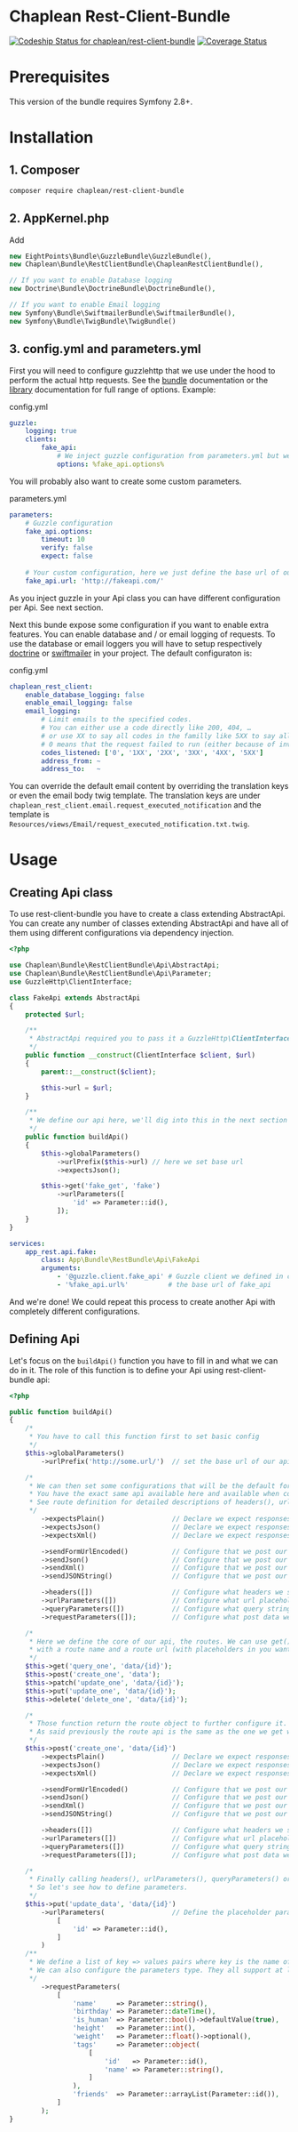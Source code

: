 Chaplean Rest-Client-Bundle
===========================
[![Codeship Status for chaplean/rest-client-bundle](https://app.codeship.com/projects/3fe51760-76ca-0135-4402-1639b58199d0/status?branch=master)](https://app.codeship.com/projects/244562)
[![Coverage Status](https://coveralls.io/repos/bitbucket/chaplean/rest-client-bundle/badge.svg?branch=master)](https://coveralls.io/bitbucket/chaplean/rest-client-bundle?branch=master)

# Prerequisites

This version of the bundle requires Symfony 2.8+.

# Installation

## 1. Composer

```bash
composer require chaplean/rest-client-bundle
```

## 2. AppKernel.php

Add
```php
new EightPoints\Bundle\GuzzleBundle\GuzzleBundle(),
new Chaplean\Bundle\RestClientBundle\ChapleanRestClientBundle(),

// If you want to enable Database logging
new Doctrine\Bundle\DoctrineBundle\DoctrineBundle(),

// If you want to enable Email logging
new Symfony\Bundle\SwiftmailerBundle\SwiftmailerBundle(),
new Symfony\Bundle\TwigBundle\TwigBundle()
```

## 3. config.yml and parameters.yml

First you will need to configure guzzlehttp that we use under the hood to perform the actual http
requests. See the [bundle](https://github.com/8p/GuzzleBundle) documentation or the [library](http://docs.guzzlephp.org/en/latest/request-options.html) documentation for full range
of options. Example:

config.yml
```yaml
guzzle:
    logging: true
    clients:
        fake_api:
            # We inject guzzle configuration from parameters.yml but we could hardcode it here
            options: %fake_api.options%
```

You will probably also want to create some custom parameters.

parameters.yml
```yaml
parameters:
    # Guzzle configuration
    fake_api.options:
        timeout: 10
        verify: false
        expect: false
        
    # Your custom configuration, here we just define the base url of our fake_api
    fake_api.url: 'http://fakeapi.com/'
```

As you inject guzzle in your Api class you can have different configuration per Api. See next section.

Next this bunde expose some configuration if you want to enable extra features. You can enable database and / or email logging of requests.
To use the database or email loggers you will have to setup respectively [doctrine](https://symfony.com/doc/current/doctrine.html) or [swiftmailer](https://symfony.com/doc/current/email.html) in your project.
The default configuraton is:

config.yml
```yaml
chaplean_rest_client:
    enable_database_logging: false
    enable_email_logging: false
    email_logging:
        # Limit emails to the specified codes.
        # You can either use a code directly like 200, 404, …
        # or use XX to say all codes in the familly like 5XX to say all server errors.
        # 0 means that the request failed to run (either because of invalid parameters or a networking error)
        codes_listened: ['0', '1XX', '2XX', '3XX', '4XX', '5XX']
        address_from: ~
        address_to:   ~
```

You can override the default email content by overriding the translation keys or even the email body twig template.
The translation keys are under `chaplean_rest_client.email.request_executed_notification` and the template is `Resources/views/Email/request_executed_notification.txt.twig`.

# Usage

## Creating Api class

To use rest-client-bundle you have to create a class extending AbstractApi. You can create any number of classes extending AbstractApi and have all of them using different
configurations via dependency injection.

```php
<?php

use Chaplean\Bundle\RestClientBundle\Api\AbstractApi;
use Chaplean\Bundle\RestClientBundle\Api\Parameter;
use GuzzleHttp\ClientInterface;

class FakeApi extends AbstractApi
{
    protected $url;

    /**
     * AbstractApi required you to pass it a GuzzleHttp\ClientInterface, we also inject the base api of our fake_api
     */
    public function __construct(ClientInterface $client, $url)
    {
        parent::__construct($client);

        $this->url = $url;
    }

    /**
     * We define our api here, we'll dig into this in the next section
     */
    public function buildApi()
    {
        $this->globalParameters()
            ->urlPrefix($this->url) // here we set base url
            ->expectsJson();

        $this->get('fake_get', 'fake')
            ->urlParameters([
                'id' => Parameter::id(),
            ]);
    }
}
```

```yaml
services:
    app_rest.api.fake:
        class: App\Bundle\RestBundle\Api\FakeApi
        arguments:
            - '@guzzle.client.fake_api' # Guzzle client we defined in config.yml
            - '%fake_api.url%'          # the base url of fake_api
```

And we're done! We could repeat this process to create another Api with completely different configurations.

## Defining Api

Let's focus on the ```buildApi()``` function you have to fill in and what we can do in it.
The role of this function is to define your Api using rest-client-bundle api:

```php
<?php

public function buildApi()
{
    /*
     * You have to call this function first to set basic config
     */
    $this->globalParameters()
        ->urlPrefix('http://some.url/')  // set the base url of our api

    /*
     * We can then set some configurations that will be the default for every route we create later.
     * You have the exact same api available here and available when configuring routes.
     * See route definition for detailed descriptions of headers(), urlParameters(), queryParameters() and requestParameters()
     */
        ->expectsPlain()                 // Declare we expect responses to be plain text
        ->expectsJson()                  // Declare we expect responses to be json
        ->expectsXml()                   // Declare we expect responses to be xml

        ->sendFormUrlEncoded()           // Configure that we post our data as classic form url encoded  (only apply to post, put and patch requests)
        ->sendJson()                     // Configure that we post our data as json (only apply to post, put and patch requests)
        ->sendXml()                      // Configure that we post our data as xml (only apply to post, put and patch requests)
        ->sendJSONString()               // Configure that we post our data as a url-encoded key-value pair where the key is JSONString and the value is the request data in json format (only apply to post, put and patch requests)

        ->headers([])                    // Configure what headers we send
        ->urlParameters([])              // Configure what url placeholders we define
        ->queryParameters([])            // Configure what query strings we send
        ->requestParameters([]);         // Configure what post data we send (only apply to post, put and patch requests)

    /*
     * Here we define the core of our api, the routes. We can use get(), post(), put(), patch(), delete() functions
     * with a route name and a route url (with placeholders in you want) to define routes.
     */
    $this->get('query_one', 'data/{id}');
    $this->post('create_one', 'data');
    $this->patch('update_one', 'data/{id}');
    $this->put('update_one', 'data/{id}');
    $this->delete('delete_one', 'data/{id}');

    /*
     * Those function return the route object to further configure it.
     * As said previously the route api is the same as the one we get with globalParameters().
     */
    $this->post('create_one', 'data/{id}')
        ->expectsPlain()                 // Declare we expect responses to be plain text
        ->expectsJson()                  // Declare we expect responses to be json
        ->expectsXml()                   // Declare we expect responses to be xml

        ->sendFormUrlEncoded()           // Configure that we post our data as classic form url encoded  (only apply to post, put and patch requests)
        ->sendJson()                     // Configure that we post our data as json (only apply to post, put and patch requests)
        ->sendXml()                      // Configure that we post our data as xml (only apply to post, put and patch requests)
        ->sendJSONString()               // Configure that we post our data as a url-encoded key-value pair where the key is JSONString and the value is the request data in json format (only apply to post, put and patch requests)

        ->headers([])                    // Configure what headers we send
        ->urlParameters([])              // Configure what url placeholders we define
        ->queryParameters([])            // Configure what query strings we send
        ->requestParameters([]);         // Configure what post data we send (only apply to post, put and patch requests)

    /*
     * Finally calling headers(), urlParameters(), queryParameters() or requestParameters() without configuring parameters is sort of useless.
     * So let's see how to define parameters.
     */
    $this->put('update_data', 'data/{id}')
        ->urlParameters(                 // Define the placeholder parameter for the {id} in the url
            [
                'id' => Parameter::id(),
            ]
        )
    /**
     * We define a list of key => values pairs where key is the name of the parameter and the value is a parameter type.
     * We can also configure the parameters type. They all support at least optional(), defaultValue().
     */
        ->requestParameters(
            [
                'name'     => Parameter::string(),
                'birthday' => Parameter::dateTime(),
                'is_human' => Parameter::bool()->defaultValue(true),
                'height'   => Parameter::int(),
                'weight'   => Parameter::float()->optional(),
                'tags'     => Parameter::object(
                    [
                        'id'   => Parameter::id(),
                        'name' => Parameter::string(),
                    ]
                ),
                'friends'  => Parameter::arrayList(Parameter::id()),
            ]
        );
}
```
